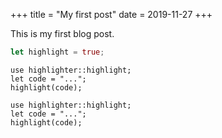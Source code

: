 +++
title = "My first post"
date = 2019-11-27
+++

This is my first blog post.
```rust
let highlight = true;
```

```rust,linenos,linenostart=20
use highlighter::highlight;
let code = "...";
highlight(code);
```

```rust,hl_lines=1 3-5 9
use highlighter::highlight;
let code = "...";
highlight(code);
```
